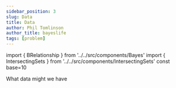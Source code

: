 ```yaml
---
sidebar_position: 3
slug: Data
title: Data
author: Phil Tomlinson
author_title: bayeslife
tags: [problem]
---
```


import { BRelationship } from '../../src/components/Bayes'
import { IntersectingSets } from '../../src/components/IntersectingSets'
const base=10


What data might we have

<BRelationship base={base} sensitivity={90} specificity={75} conditionName="Secure System" testName="Vulnerability Migitation" />

<IntersectingSets conditionRatio={base} testRatio={30} width={300} height={300}/>
